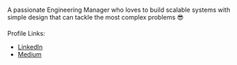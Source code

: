 ###
A passionate Engineering Manager who loves to build scalable systems with simple design that can tackle the most complex problems :sunglasses:

####
Profile Links:
- [LinkedIn](https://www.linkedin.com/in/kushsaraiya/)
- [Medium](medium.com/@kush.saraiya)

<!--
**saraiyakush/saraiyakush** is a ✨ _special_ ✨ repository because its `README.md` (this file) appears on your GitHub profile.

Here are some ideas to get you started:

- 🔭 I’m currently working on ...
- 🌱 I’m currently learning ...
- 👯 I’m looking to collaborate on ...
- 🤔 I’m looking for help with ...
- 💬 Ask me about ...
- 📫 How to reach me: ...
- 😄 Pronouns: ...
- ⚡ Fun fact: ...
-->
